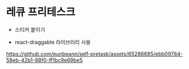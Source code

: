 # 레큐 프리테스크
- 스티커 붙이기

- react-draggable 라이브러리 사용


https://github.com/eunbeann/self-pretask/assets/65286685/ebb09784-58eb-42b1-88f0-ff1bc9e69be5

